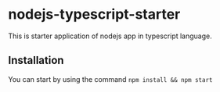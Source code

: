 # nodejs-typescript-starter
This is starter application of nodejs app in typescript language.

## Installation
 You can start by using the command `npm install && npm start`
